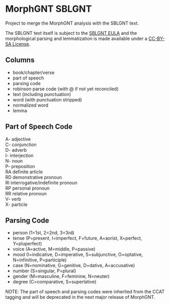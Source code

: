 MorphGNT SBLGNT
===============

Project to merge the MorphGNT analysis with the SBLGNT text.

The SBLGNT text itself is subject to the [SBLGNT EULA](http://sblgnt.com/license/)
and the morphological parsing and lemmatization is made available under a
[CC-BY-SA License](http://creativecommons.org/licenses/by-sa/3.0/).

Columns
-------

 * book/chapter/verse
 * part of speech
 * parsing code
 * robinson parse code (with @ if not yet reconciled)
 * text (including punctuation)
 * word (with punctuation stripped)
 * normalized word
 * lemma

Part of Speech Code
-------------------

A- adjective  
C- conjunction  
D- adverb  
I- interjection  
N- noun  
P- preposition  
RA definite article  
RD demonstrative pronoun  
RI interrogative/indefinite pronoun  
RP personal pronoun  
RR relative pronoun  
V- verb  
X- particle  

Parsing Code
------------

 * person (1=1st, 2=2nd, 3=3rd)
 * tense (P=present, I=imperfect, F=future, A=aorist, X=perfect, Y=pluperfect)
 * voice (A=active, M=middle, P=passive)
 * mood (I=indicative, D=imperative, S=subjunctive, O=optative, N=infinitive, P=participle)
 * case (N=nominative, G=genitive, D=dative, A=accusative)
 * number (S=singular, P=plural)
 * gender (M=masculine, F=feminine, N=neuter)
 * degree (C=comparative, S=superlative)

NOTE: The part of speech and parsing codes were inherited from the CCAT tagging and will be deprecated in the next major release of MorphGNT.
